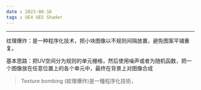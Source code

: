 ```yaml
---
date : 2023-08-16
tags : UE4 UE5 Shader
---
```

---
纹理爆炸：是一种程序化技术，把小块图像以不规则间隔放置，避免图案平铺重复。

基本思路：把UV空间分为规则的单元栅格，然后使用噪声或者为随机函数，把一个图像放在任意位置上的各个单元中，最终在背景上对图像合成

> Texture bombing (紋理爆炸)是一種程序化技術，
